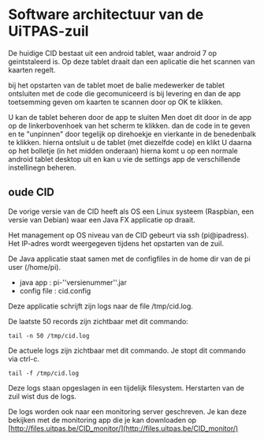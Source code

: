 ---
---

# Software architectuur van de UiTPAS-zuil

De huidige CID bestaat uit een android tablet, waar android 7 op geintstaleerd is. 
Op deze tablet draait dan een aplicatie die het scannen van kaarten regelt. 

bij het opstarten van de tablet moet de balie medewerker de tablet ontsluiten met de code die gecomuniceerd is bij levering en dan de app toetsemming geven om kaarten te scannen door op OK te klikken. 

U kan de tablet beheren door de app te sluiten 
Men doet dit door in de app op de linkerbovenhoek van het scherm te klikken. dan de code in te geven en te "unpinnen" door tegelijk op direhoekje en vierkante in de benedenbalk te klikken. hierna ontsluit u de tablet (met diezelfde code) en klikt U daarna op het bolletje (in het midden onderaan) 
hierna komt u op een normale android tablet desktop uit en kan u vie de settings app de verschillende instellinegn beheren. 





## oude CID 


De vorige versie van de CID heeft als OS een Linux systeem (Raspbian, een versie van Debian) waar een Java FX applicatie op draait.

Het management op OS niveau van de CID gebeurt via ssh (pi@ipadress). Het IP-adres wordt weergegeven tijdens het opstarten van de zuil.

De Java applicatie staat samen met de configfiles in de home dir van de pi user (/home/pi).

* java app : pi-''versienummer''.jar
* config file : cid.config

Deze applicatie schrijft zijn logs naar de file /tmp/cid.log.

De laatste 50 records zijn zichtbaar met dit commando:

```
tail -n 50 /tmp/cid.log
```

De actuele logs zijn zichtbaar met dit commando. Je stopt dit commando via ctrl-c.

```
tail -f /tmp/cid.log
```

Deze logs staan opgeslagen in een tijdelijk filesystem. Herstarten van de zuil wist dus de logs.

De logs worden ook naar een monitoring server geschreven. Je kan deze bekijken met de monitoring app die je kan downloaden op [http://files.uitpas.be/CID_monitor/](http://files.uitpas.be/CID_monitor/)

